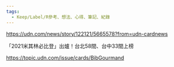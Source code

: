 ```yaml
---
tags:
  - Keep/Label/R參考、想法、心得、筆記、紀錄
---
```


https://udn.com/news/story/122121/5665578?from=udn-cardnews

「2021米其林必比登」出爐！台北58間、台中33間上榜

https://topic.udn.com/issue/cards/BibGourmand
